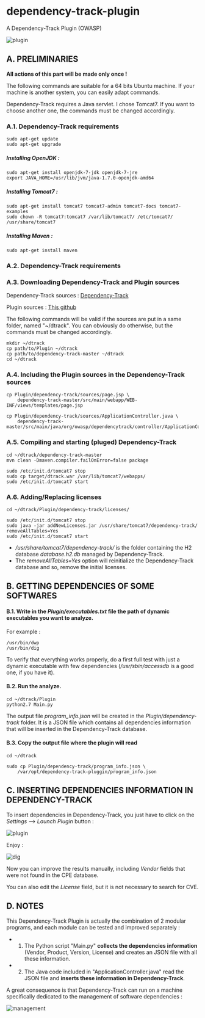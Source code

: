 # dependency-track-plugin
A Dependency-Track Plugin (OWASP)

![plugin](Docs/plugin.png)

## A. PRELIMINARIES

**All actions of this part will be made only once !**

The following commands are suitable for a 64 bits Ubuntu machine. If your machine is another system, you can easily adapt commands.

Dependency-Track requires a Java servlet. I chose Tomcat7. If you want to choose another one, the commands must be changed accordingly.

### A.1. Dependency-Track requirements
```
sudo apt-get update
sudo apt-get upgrade
```
##### Installing OpenJDK :
```
sudo apt-get install openjdk-7-jdk openjdk-7-jre
export JAVA_HOME=/usr/lib/jvm/java-1.7.0-openjdk-amd64
```
##### Installing Tomcat7 :
```
sudo apt-get install tomcat7 tomcat7-admin tomcat7-docs tomcat7-examples
sudo chown -R tomcat7:tomcat7 /var/lib/tomcat7/ /etc/tomcat7/ /usr/share/tomcat7
```
##### Installing Maven :
```
sudo apt-get install maven
```

### A.2. Dependency-Track requirements

### A.3. Downloading Dependency-Track and Plugin sources
Dependency-Track sources : [Dependency-Track](https://github.com/stevespringett/dependency-track)

Plugin sources : [This github](https://github.com/florent-fauvin/dependency-track-plugin)

The following commands will be valid if the sources are put in a same folder, named "~/dtrack".
You can obviously do otherwise, but the commands must be changed accordingly.
```
mkdir ~/dtrack
cp path/to/Plugin ~/dtrack
cp path/to/dependency-track-master ~/dtrack
cd ~/dtrack
```
### A.4. Including the Plugin sources in the Dependency-Track sources
```
cp Plugin/dependency-track/sources/page.jsp \
	dependency-track-master/src/main/webapp/WEB-INF/views/templates/page.jsp

cp Plugin/dependency-track/sources/ApplicationController.java \
	dependency-track-master/src/main/java/org/owasp/dependencytrack/controller/ApplicationController.java
```
### A.5. Compiling and starting (pluged) Dependency-Track
```
cd ~/dtrack/dependency-track-master
mvn clean -Dmaven.compiler.failOnError=false package

sudo /etc/init.d/tomcat7 stop
sudo cp target/dtrack.war /var/lib/tomcat7/webapps/
sudo /etc/init.d/tomcat7 start

```
### A.6. Adding/Replacing licenses
```
cd ~/dtrack/Plugin/dependency-track/licenses/

sudo /etc/init.d/tomcat7 stop
sudo java -jar addNewLicenses.jar /usr/share/tomcat7/dependency-track/ removeAllTables=Yes
sudo /etc/init.d/tomcat7 start
```
* */usr/share/tomcat7/dependency-track/* is the folder containing the H2 database *database.h2.db* managed by Dependency-Track.
* The *removeAllTables=Yes* option will reinitialize the Dependency-Track database and so, remove the initial licenses.

## B. GETTING DEPENDENCIES OF SOME SOFTWARES

#### B.1. Write in the *Plugin/executables.txt* file the path of dynamic executables you want to analyze.
For example :
```
/usr/bin/dwp
/usr/bin/dig
```
To verify that everything works properly, do a first full test with just a dynamic executable with few dependencies (*/usr/sbin/accessdb* is a good one, if you have it).
#### B.2. Run the analyze.
```
cd ~/dtrack/Plugin
python2.7 Main.py
```
The output file *program_info.json* will be created in the *Plugin/dependency-track* folder. It is a JSON file which contains all dependencies information that will be inserted in the Dependency-Track database.
#### B.3. Copy the output file where the plugin will read
```
cd ~/dtrack

sudo cp Plugin/dependency-track/program_info.json \
	/var/opt/dependency-track-pluggin/program_info.json
```
## C. INSERTING DEPENDENCIES INFORMATION IN DEPENDENCY-TRACK

To insert dependencies in Dependency-Track, you just have to click on the *Settings --> Launch Plugin* button :

![plugin](Docs/plugin.png)

Enjoy :

![dig](Docs/dig.PNG)

Now you can improve the results manually, including *Vendor* fields that were not found in the CPE database.

You can also edit the *License* field, but it is not necessary to search for CVE.

## D. NOTES

This Dependency-Track Plugin is actually the combination of 2 modular programs, and each module can be tested and improved separately :
* 1. The Python script "Main.py" **collects the dependencies information** (Vendor, Product, Version, License) and creates an JSON file with all these information.
* 2. The Java code included in "ApplicationController.java" read the JSON file and **inserts these information in Dependency-Track**.

A great consequence is that Dependency-Track can run on a machine specifically dedicated to the management of software dependencies :

![management](Docs/management.PNG)


